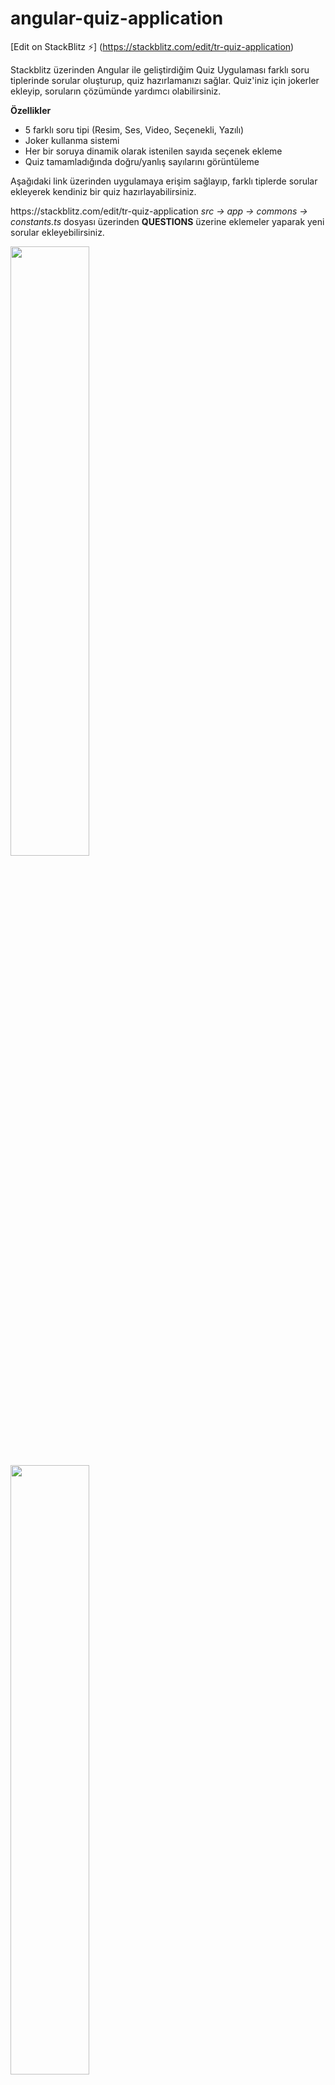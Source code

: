 # angular-quiz-application

[Edit on StackBlitz ⚡️] (https://stackblitz.com/edit/tr-quiz-application)

<p>Stackblitz üzerinden Angular ile geliştirdiğim Quiz Uygulaması farklı soru tiplerinde  sorular oluşturup, quiz hazırlamanızı sağlar. Quiz'iniz için jokerler ekleyip, soruların çözümünde yardımcı olabilirsiniz.</p>

<b>Özellikler</b>
<ul>
  <li> 5 farklı soru tipi (Resim, Ses, Video, Seçenekli, Yazılı)</li>
 <li>Joker kullanma sistemi</li>
 <li> Her bir soruya dinamik olarak istenilen sayıda seçenek ekleme</li>
 <li> Quiz tamamladığında doğru/yanlış sayılarını görüntüleme</li>
</ul>
<p>Aşağıdaki link üzerinden uygulamaya erişim sağlayıp, farklı tiplerde sorular ekleyerek kendiniz bir quiz hazırlayabilirsiniz.</p>

<p>https://stackblitz.com/edit/tr-quiz-application <i>src -> app -> commons -> constants.ts</i>  dosyası üzerinden <b>QUESTIONS</b> üzerine eklemeler yaparak yeni sorular ekleyebilirsiniz.</p>


  <img src="https://i.hizliresim.com/renxi7j.png" width="50%" >
   <img src="https://i.hizliresim.com/jld7gef.png"  width="50%">
   <img src="https://i.hizliresim.com/7oiwzkw.png" width="50%" >

 <img src="https://i.hizliresim.com/d7tom4a.png"  width="50%">
 <img src="https://i.hizliresim.com/59dsb4o.png"  width="50%">
<img src="https://i.hizliresim.com/hfocoom.png"  width="50%">

